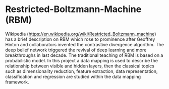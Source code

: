 # Restricted-Boltzmann-Machine (RBM)
Wikipedia (https://en.wikipedia.org/wiki/Restricted_Boltzmann_machine) has a brief description on RBM which rose to prominence after Geoffrey Hinton and collaborators invented the contrastive divergence algorithm. The deep belief network triggered the revival of deep learning and more breakthroughs in last decade. The traditional teaching of RBM is based on a probabilistic model. In this project a data mapping is used to describe the relationship between visible and hidden layers, then the classical topics such as dimensionality reduction, feature extraction, data representation, classification and regression are studied within the data mapping framework.
